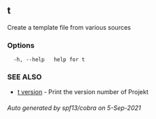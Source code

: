 ## t

Create a template file from various sources

### Options

```
  -h, --help   help for t
```

### SEE ALSO

* [t version](t_version.md)	 - Print the version number of Projekt

###### Auto generated by spf13/cobra on 5-Sep-2021
